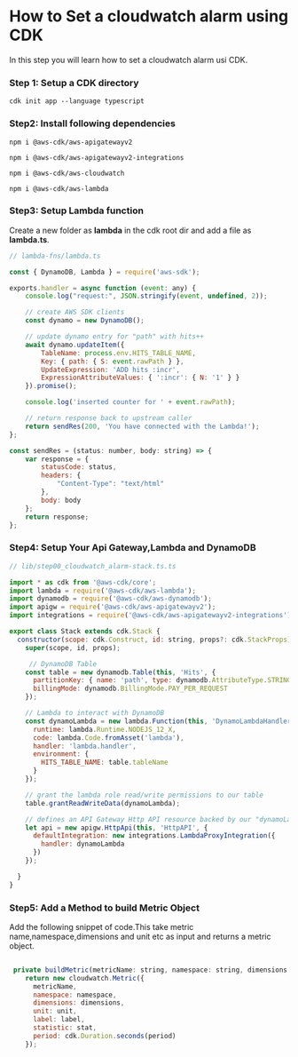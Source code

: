 # How to Set a cloudwatch alarm using CDK

In this step you will learn how to set a cloudwatch alarm usi CDK.

### Step 1: Setup a CDK directory
`cdk init app --language typescript`

### Step2: Install following dependencies

`npm i @aws-cdk/aws-apigatewayv2`

`npm i @aws-cdk/aws-apigatewayv2-integrations`

`npm i @aws-cdk/aws-cloudwatch`

`npm i @aws-cdk/aws-lambda`

### Step3: Setup Lambda function
Create a new folder as **lambda** in the cdk root dir and add a file as **lambda.ts**.
```javascript
// lambda-fns/lambda.ts

const { DynamoDB, Lambda } = require('aws-sdk');

exports.handler = async function (event: any) {
    console.log("request:", JSON.stringify(event, undefined, 2));

    // create AWS SDK clients
    const dynamo = new DynamoDB();

    // update dynamo entry for "path" with hits++
    await dynamo.updateItem({
        TableName: process.env.HITS_TABLE_NAME,
        Key: { path: { S: event.rawPath } },
        UpdateExpression: 'ADD hits :incr',
        ExpressionAttributeValues: { ':incr': { N: '1' } }
    }).promise();

    console.log('inserted counter for ' + event.rawPath);

    // return response back to upstream caller
    return sendRes(200, 'You have connected with the Lambda!');
};

const sendRes = (status: number, body: string) => {
    var response = {
        statusCode: status,
        headers: {
            "Content-Type": "text/html"
        },
        body: body
    };
    return response;
};
```
### Step4: Setup Your Api Gateway,Lambda and DynamoDB
```javascript
// lib/step00_cloudwatch_alarm-stack.ts.ts

import * as cdk from '@aws-cdk/core';
import lambda = require('@aws-cdk/aws-lambda');
import dynamodb = require('@aws-cdk/aws-dynamodb');
import apigw = require('@aws-cdk/aws-apigatewayv2');
import integrations = require('@aws-cdk/aws-apigatewayv2-integrations');

export class Stack extends cdk.Stack {
  constructor(scope: cdk.Construct, id: string, props?: cdk.StackProps) {
    super(scope, id, props);

     // DynamoDB Table
    const table = new dynamodb.Table(this, 'Hits', {
      partitionKey: { name: 'path', type: dynamodb.AttributeType.STRING },
      billingMode: dynamodb.BillingMode.PAY_PER_REQUEST
    });

    // Lambda to interact with DynamoDB
    const dynamoLambda = new lambda.Function(this, 'DynamoLambdaHandler', {
      runtime: lambda.Runtime.NODEJS_12_X,
      code: lambda.Code.fromAsset('lambda'),
      handler: 'lambda.handler',
      environment: {
        HITS_TABLE_NAME: table.tableName
      }
    });

    // grant the lambda role read/write permissions to our table
    table.grantReadWriteData(dynamoLambda);

    // defines an API Gateway Http API resource backed by our "dynamoLambda" function.
    let api = new apigw.HttpApi(this, 'HttpAPI', {
      defaultIntegration: new integrations.LambdaProxyIntegration({
        handler: dynamoLambda
      })
    });

  }
}
```
### Step5: Add a Method to build Metric Object
Add the following snippet of code.This take metric name,namespace,dimensions and unit etc as input and returns a metric object.

```javascript

 private buildMetric(metricName: string, namespace: string, dimensions: any, unit: cloudwatch.Unit, label: string, stat = 'avg', period = 900): cloudwatch.Metric {
    return new cloudwatch.Metric({
      metricName,
      namespace: namespace,
      dimensions: dimensions,
      unit: unit,
      label: label,
      statistic: stat,
      period: cdk.Duration.seconds(period)
    });

```

